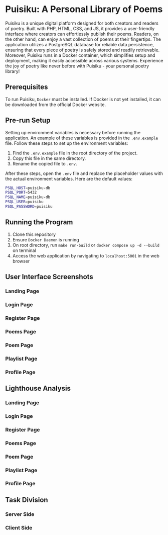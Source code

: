 # Puisiku: A Personal Library of Poems

Puisiku is a unique digital platform designed for both creators and readers of poetry. Built with PHP, HTML, CSS, and JS, it provides a user-friendly interface where creators can effortlessly publish their poems. Readers, on the other hand, can enjoy a vast collection of poems at their fingertips. The application utilizes a PostgreSQL database for reliable data persistence, ensuring that every piece of poetry is safely stored and readily retrievable. Moreover, Puisiku runs in a Docker container, which simplifies setup and deployment, making it easily accessible across various systems. Experience the joy of poetry like never before with Puisiku - your personal poetry library!

## Prerequisites

To run Puisiku, `Docker` must be installed. If Docker is not yet installed, it can be downloaded from the official Docker website.

## Pre-run Setup

Setting up environment variables is necessary before running the application. An example of these variables is provided in the `.env.example` file. Follow these steps to set up the environment variables:

1. Find the `.env.example` file in the root directory of the project.
2. Copy this file in the same directory.
3. Rename the copied file to `.env`.

After these steps, open the `.env` file and replace the placeholder values with the actual environment variables. Here are the default values:

```bash
PSQL_HOST=puisiku-db
PSQL_PORT=5432
PSQL_NAME=puisiku-db
PSQL_USER=puisiku
PSQL_PASSWORD=puisiku
```

## Running the Program
1. Clone this repository
2. Ensure `Docker Daemon` is running
3. On root directory, run `make run-build` or `docker compose up -d --build` on terminal
4. Access the web application by navigating to `localhost:5001` in the web browser

## User Interface Screenshots
### Landing Page

### Login Page

### Register Page

### Poems Page

### Poem Page

### Playlist Page

### Profile Page

## Lighthouse Analysis
### Landing Page

### Login Page

### Register Page

### Poems Page

### Poem Page

### Playlist Page

### Profile Page

## Task Division
### Server Side

### Client Side